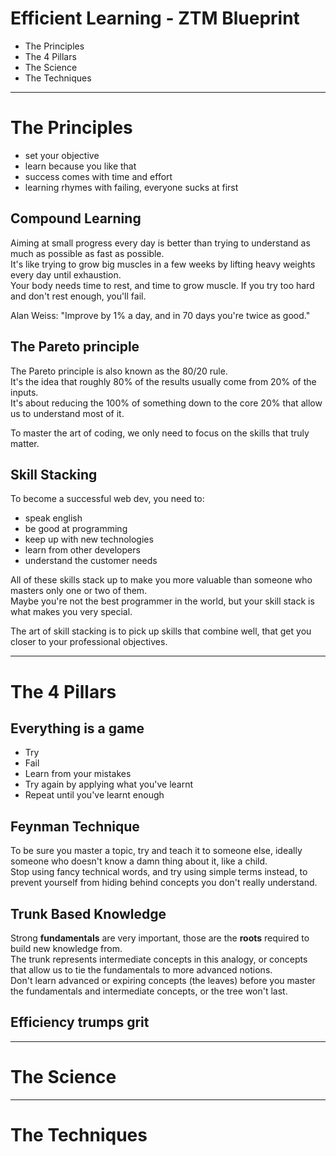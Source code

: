 # Efficient Learning - ZTM Blueprint

- The Principles
- The 4 Pillars
- The Science
- The Techniques

---

# The Principles

- set your objective
- learn because you like that
- success comes with time and effort
- learning rhymes with failing, everyone sucks at first

## Compound Learning

Aiming at small progress every day is better than trying to understand as much as possible as fast as possible.  
It's like trying to grow big muscles in a few weeks by lifting heavy weights every day until exhaustion.  
Your body needs time to rest, and time to grow muscle. If you try too hard and don't rest enough, you'll fail.  

Alan Weiss: "Improve by 1% a day, and in 70 days you're twice as good."  

## The Pareto principle

The Pareto principle is also known as the 80/20 rule.  
It's the idea that roughly 80% of the results usually come from 20% of the inputs.  
It's about reducing the 100% of something down to the core 20% that allow us to understand most of it.  

To master the art of coding, we only need to focus on the skills that truly matter.  

## Skill Stacking

To become a successful web dev, you need to:
- speak english
- be good at programming
- keep up with new technologies
- learn from other developers
- understand the customer needs

All of these skills stack up to make you more valuable than someone who masters only one or two of them.  
Maybe you're not the best programmer in the world, but your skill stack is what makes you very special.  

The art of skill stacking is to pick up skills that combine well, that get you closer to your professional objectives.

---

# The 4 Pillars 

## Everything is a game

- Try
- Fail
- Learn from your mistakes
- Try again by applying what you've learnt
- Repeat until you've learnt enough

## Feynman Technique

To be sure you master a topic, try and teach it to someone else, ideally someone who doesn't know a damn thing about it, like a child.  
Stop using fancy technical words, and try using simple terms instead, to prevent yourself from hiding behind concepts you don't really understand.  

## Trunk Based Knowledge

Strong **fundamentals** are very important, those are the **roots** required to build new knowledge from.  
The trunk represents intermediate concepts in this analogy, or concepts that allow us to tie the fundamentals to more advanced notions.  
Don't learn advanced or expiring concepts (the leaves) before you master the fundamentals and intermediate concepts, or the tree won't last.  

## Efficiency trumps grit



---

# The Science 

---

# The Techniques

